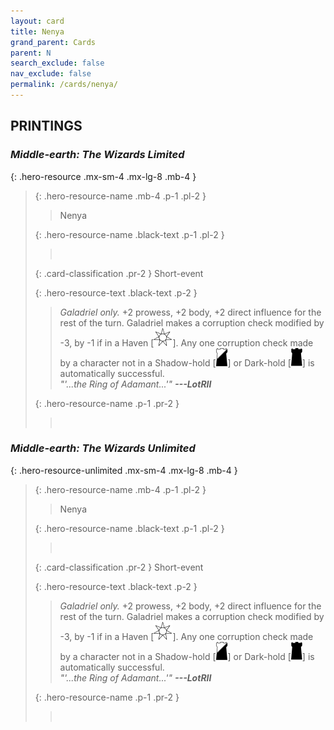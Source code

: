 ```yaml
---
layout: card
title: Nenya
grand_parent: Cards
parent: N
search_exclude: false
nav_exclude: false
permalink: /cards/nenya/
---
```


## PRINTINGS


### _Middle-earth: The Wizards Limited_

{: .hero-resource .mx-sm-4 .mx-lg-8 .mb-4 }
> {: .hero-resource-name .mb-4 .p-1 .pl-2 }
> > <div class="card-mp"></div>
> > <div class="card-name">Nenya</div>
>
> {: .hero-resource-name .black-text .p-1 .pl-2 }
> > &nbsp;
>
> {: .card-classification .pr-2 }
> Short-event
>
> {: .hero-resource-text .black-text .p-2 }
> > _Galadriel only._ +2 prowess, +2 body, +2 direct influence for the rest of the turn. Galadriel makes a corruption check modified by -3, by -1 if in a Haven \[![](/assets/images/free-haven.svg)]. Any one corruption check made by a character not in a Shadow-hold \[![](/assets/images/shadow-hold.svg)] or Dark-hold \[![](/assets/images/dark-hold.svg)] is automatically successful. <br>_"'...the Ring of Adamant...'"_ ***---LotRII*** 
> 
> {: .hero-resource-name .p-1 .pr-2 }
> > <div class="card-shield"></div>
> > <div class="card-corruption">&nbsp;</div>

### _Middle-earth: The Wizards Unlimited_

{: .hero-resource-unlimited .mx-sm-4 .mx-lg-8 .mb-4 }
> {: .hero-resource-name .mb-4 .p-1 .pl-2 }
> > <div class="card-mp"></div>
> > <div class="card-name">Nenya</div>
>
> {: .hero-resource-name .black-text .p-1 .pl-2 }
> > &nbsp;
>
> {: .card-classification .pr-2 }
> Short-event
>
> {: .hero-resource-text .black-text .p-2 }
> > _Galadriel only._ +2 prowess, +2 body, +2 direct influence for the rest of the turn. Galadriel makes a corruption check modified by -3, by -1 if in a Haven \[![](/assets/images/free-haven.svg)]. Any one corruption check made by a character not in a Shadow-hold \[![](/assets/images/shadow-hold.svg)] or Dark-hold \[![](/assets/images/dark-hold.svg)] is automatically successful. <br>_"'...the Ring of Adamant...'"_ ***---LotRII*** 
> 
> {: .hero-resource-name .p-1 .pr-2 }
> > <div class="card-shield"></div>
> > <div class="card-corruption">&nbsp;</div>
